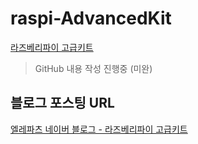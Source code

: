 # raspi-AdvancedKit

[라즈베리파이 고급키트](https://www.eleparts.co.kr/https://www.eleparts.co.kr/goods/view?no=4190268)  

> GitHub 내용 작성 진행중 (미완)  

## 블로그 포스팅 URL  

[엘레파츠 네이버 블로그 - 라즈베리파이 고급키트](https://blog.naver.com/PostSearchList.nhn?blogId=elepartsblog&categoryNo=0&range=all&SearchText=%EB%9D%BC%EC%A6%88%EB%B2%A0%EB%A6%AC%ED%8C%8C%EC%9D%B4+%EA%B3%A0%EA%B8%89+%ED%82%A4%ED%8A%B8)  

